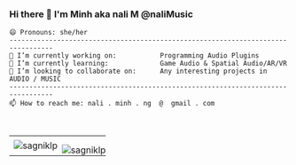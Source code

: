 ### Hi there 👋 I'm Minh aka nali M @naliMusic
```
😄 Pronouns: she/her
---------------------------------------------------------------------------------
🔭 I’m currently working on:           Programming Audio Plugins
🌱 I’m currently learning:             Game Audio & Spatial Audio/AR/VR
👯 I’m looking to collaborate on:      Any interesting projects in AUDIO / MUSIC 
---------------------------------------------------------------------------------
📫 How to reach me: nali . minh . ng  @  gmail . com 
```
<br>
<table>
 <tr>
    <td>
        <img align="center" src="https://github-readme-stats.vercel.app/api?username=naliMusic&show_icons=true"
        alt="sagniklp" />
    </td>
    <td style="padding: 15px 0px 0px 0px;">
        <img align="center" src="https://github-readme-stats.vercel.app/api/top-langs/?username=naliMusic&show_icons=true&layout=compact"
        alt="sagniklp" />
    </td>
 </tr>
</table>

<!--
---------------------------------------------------------------------------------
🔭 I’m currently working on:           Programming Audio Plugins
🌱 I’m currently learning:             Game Audio & Spatial Audio/AR/VR
👯 I’m looking to collaborate on:      Any interesting projects in AUDIO / MUSIC 
---------------------------------------------------------------------------------
**naliMusic/naliMusic** is a ✨ _special_ ✨ repository because its `README.md` (this file) appears on your GitHub profile.

Here are some ideas to get you started:

- 🔭 I’m currently working on ...
- 🌱 I’m currently learning ...
- 👯 I’m looking to collaborate on ...
- 🤔 I’m looking for help with ...
- 💬 Ask me about ...
- 📫 How to reach me: ...
- 😄 Pronouns: ...
- ⚡ Fun fact: ...
-->
